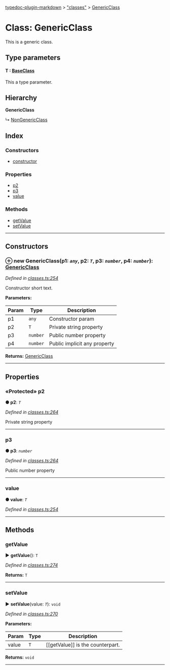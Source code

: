 [typedoc-plugin-markdown](../README.md) > ["classes"](../modules/_classes_.md) > [GenericClass](../classes/_classes_.genericclass.md)



# Class: GenericClass


This is a generic class.

## Type parameters
#### T :  [BaseClass](_classes_.baseclass.md)

This a type parameter.

## Hierarchy

**GenericClass**

↳  [NonGenericClass](_classes_.nongenericclass.md)








## Index

### Constructors

* [constructor](_classes_.genericclass.md#constructor)


### Properties

* [p2](_classes_.genericclass.md#p2)
* [p3](_classes_.genericclass.md#p3)
* [value](_classes_.genericclass.md#value)


### Methods

* [getValue](_classes_.genericclass.md#getvalue)
* [setValue](_classes_.genericclass.md#setvalue)



---
## Constructors
<a id="constructor"></a>


### ⊕ **new GenericClass**(p1: *`any`*, p2: *`T`*, p3: *`number`*, p4: *`number`*): [GenericClass](_classes_.genericclass.md)



*Defined in [classes.ts:254](https://github.com/tgreyuk/typedoc-plugin-markdown/blob/master/tests/src/classes.ts#L254)*



Constructor short text.


**Parameters:**

| Param  | Type                | Description  |
| ------ | ------------------- | ------------ |
| p1 | `any` | Constructor param |
| p2 | `T` | Private string property |
| p3 | `number` | Public number property |
| p4 | `number` | Public implicit any property |





**Returns:** [GenericClass](_classes_.genericclass.md)

---


## Properties
<a id="p2"></a>

### «Protected» p2

**●  p2**:  *`T`* 

*Defined in [classes.ts:264](https://github.com/tgreyuk/typedoc-plugin-markdown/blob/master/tests/src/classes.ts#L264)*



Private string property




___

<a id="p3"></a>

###  p3

**●  p3**:  *`number`* 

*Defined in [classes.ts:264](https://github.com/tgreyuk/typedoc-plugin-markdown/blob/master/tests/src/classes.ts#L264)*



Public number property




___

<a id="value"></a>

###  value

**●  value**:  *`T`* 

*Defined in [classes.ts:254](https://github.com/tgreyuk/typedoc-plugin-markdown/blob/master/tests/src/classes.ts#L254)*





___


## Methods
<a id="getvalue"></a>

###  getValue

► **getValue**(): `T`




*Defined in [classes.ts:274](https://github.com/tgreyuk/typedoc-plugin-markdown/blob/master/tests/src/classes.ts#L274)*





**Returns:** `T`





___

<a id="setvalue"></a>

###  setValue

► **setValue**(value: *`T`*): `void`




*Defined in [classes.ts:270](https://github.com/tgreyuk/typedoc-plugin-markdown/blob/master/tests/src/classes.ts#L270)*




**Parameters:**

| Param  | Type                | Description  |
| ------ | ------------------- | ------------ |
| value | `T` | [[getValue]] is the counterpart. |





**Returns:** `void`





___


